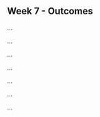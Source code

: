 <link rel="stylesheet" href="{{baseUrl}}/css/main.css">
<link rel="stylesheet" href="{{baseUrl}}/css/schedule.css">

<div class="website-content">

## Week 7 - Outcomes

<div id="main">

<!-- ==================================================================================================== -->

<include src="outcome-coupling.md" />

<!-- ==================================================================================================== -->

<include src="outcome-cohesion.md" />

<!-- ==================================================================================================== -->

<panel type="danger" header=":trophy: Can explain a product from the user's perspective :star:" expandable>
  <panel header=":dart: Evidence" expanded>

...

  </panel>
</panel>

<!-- ==================================================================================================== -->

<include src="outcome-sequenceDiagramIntermediate.md" />

<!-- ==================================================================================================== -->

<include src="outcome-abstraction.md" />

<!-- ==================================================================================================== -->

<include src="outcome-classDiagram.md" />

<!-- ==================================================================================================== -->

<panel type="info" header=":trophy: Can draw intermediate level sequence diagrams :star::star::star:" expandable>
  <panel header=":dart: Evidence" expanded>

...

  </panel>
</panel>

<!-- ==================================================================================================== -->

<panel type="info" header=":trophy: Can explain open-closed principle (OCP) :star::star::star:" expandable>
  <include src="../../book/designPrinciples/openClosedPrinciple/what/full.md" />
  <panel header=":dart: Evidence" expanded>

...

  </panel>
</panel>

<!-- ==================================================================================================== -->

<include src="outcome-associationClass.md" />

<!-- ==================================================================================================== -->

<panel type="info" header=":trophy: Can use advanced class diagrams :star::star::star:" expandable>
  <include src="../../book/modeling/modelingStructures/classDiagramsAdvanced/full.md" />
  <panel header=":dart: Evidence" expanded>

...

  </panel>
</panel>

<!-- ==================================================================================================== -->

<include src="outcome-sequenceDiagramAdvanced.md" />

<!-- ==================================================================================================== -->

<panel type="success" header=":trophy: Can explain dependency inversion principle (DIP) :star::star::star::star:" expandable>
  <include src="../../book/principles/dependencyInversionPrinciple/full.md" />
  <panel header=":dart: Evidence" expanded>

...

  </panel>
</panel>

<!-- ==================================================================================================== -->

<panel type="success" header=":trophy: Can explain interface segregation principle :star::star::star::star:" expandable>
  <include src="../../book/principles/interfaceSegregationPrinciple/full.md" />
  <panel header=":dart: Evidence" expanded>

...

  </panel>
</panel>

<!-- ==================================================================================================== -->

<include src="outcome-tdd.md" />

<!-- ==================================================================================================== -->

<panel type="info" header="**Can use Java8 streams :star::star::star:**" expandable no-close>
  <include src="../../book/javaTools/streamsBasic/full.md" />
  <panel header=":dart: Evidence" expanded>

...

  </panel>
</panel>

<!-- ==================================================================================================== -->

<include src="outcome-substitutability.md" />

<!-- ==================================================================================================== -->

</div>
</div>
